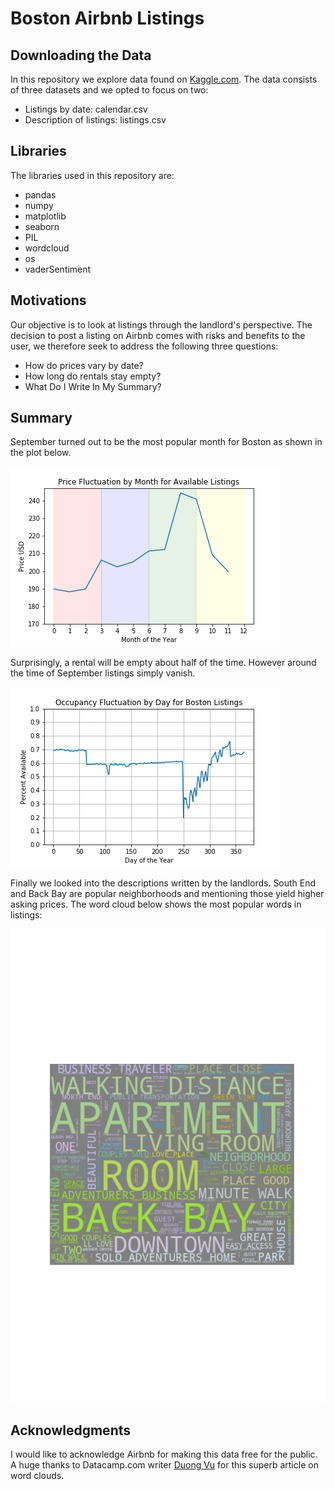 # Boston Airbnb Listings


## Downloading the Data
In this repository we explore data found on [Kaggle.com](https://www.kaggle.com/airbnb/boston). The data consists of three datasets and we opted to focus on two:
- Listings by date: calendar.csv
- Description of listings: listings.csv

## Libraries

The libraries used in this repository are:

- pandas
- numpy
- matplotlib
- seaborn
- PIL
- wordcloud
- os
- vaderSentiment

## Motivations

Our objective is to look at listings through the landlord's perspective. The decision to post a listing on Airbnb comes with risks and benefits to the user, we therefore seek to address the following three questions:

- How do prices vary by date?
- How long do rentals stay empty?
- What Do I Write In My Summary?

## Summary

September turned out to be the most popular month for Boston as shown in the plot below.

![price_month](https://github.com/NadimKawwa/airbnb_boston/blob/master/plots/price_available_month.png)

Surprisingly, a rental will be empty about half of the time. However around the time of September listings simply vanish.

![available_daily](https://github.com/NadimKawwa/airbnb_boston/blob/master/plots/vacancy_day.png)

Finally we looked into the descriptions written by the landlords. South End and Back Bay are popular neighborhoods and mentioning those yield higher asking prices. The word cloud below shows the most popular words in listings:

![boston_cloud](https://github.com/NadimKawwa/airbnb_boston/blob/master/plots/boston_heat.png)

## Acknowledgments

I would like to acknowledge Airbnb for making this data free for the public.
A huge thanks to Datacamp.com writer [Duong Vu](https://www.datacamp.com/community/tutorials/wordcloud-python) for this superb article on word clouds.
